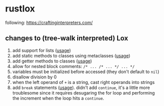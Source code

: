 # rustlox

following: https://craftinginterpreters.com/

## changes to (tree-walk interpreted) Lox
1. add support for lists ([usage](./lox_scripts/lists_get_and_set.lox))
1. add static methods to classes using metaclasses ([usage](./lox_scripts/classes_static_method.lox))
1. add getter methods to classes ([usage](./lox_scripts/classes_getter_method.lox))
1. allow for nested block comments: `/* ... /* ... */ ... */`
1. variables must be initialized before accessed (they don't default to `nil`)
1. disallow division by 0
1. when the left operand of `+` is a string, cast right operands into strings
1. add `break` statements ([usage](./lox_scripts/control_flow_break_early_fibonacci.lox)). didn't add `continue`, it's a little more troublesome since it requires desugaring the for loop and performing the increment when the loop hits a `continue`.

